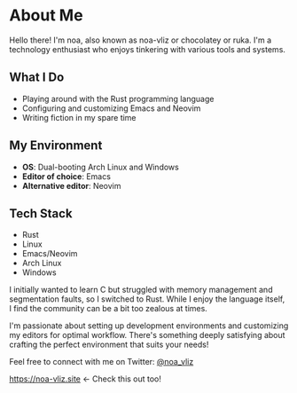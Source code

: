 # About Me

Hello there! I'm noa, also known as noa-vliz or chocolatey or ruka. I'm a technology enthusiast who enjoys tinkering with various tools and systems.

## What I Do
- Playing around with the Rust programming language
- Configuring and customizing Emacs and Neovim
- Writing fiction in my spare time

## My Environment
- **OS**: Dual-booting Arch Linux and Windows
- **Editor of choice**: Emacs
- **Alternative editor**: Neovim

## Tech Stack
- Rust
- Linux
- Emacs/Neovim
- Arch Linux
- Windows

I initially wanted to learn C but struggled with memory management and segmentation faults, so I switched to Rust. While I enjoy the language itself, I find the community can be a bit too zealous at times.

I'm passionate about setting up development environments and customizing my editors for optimal workflow. There's something deeply satisfying about crafting the perfect environment that suits your needs!

Feel free to connect with me on Twitter: [@noa_vliz](https://twitter.com/noa_vliz)

https://noa-vliz.site ← Check this out too!
